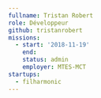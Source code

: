```yaml
---
fullname: Tristan Robert
role: Développeur
github: tristanrobert
missions:
  - start: '2018-11-19'
    end:
    status: admin
    employer: MTES-MCT
startups:
  - filharmonic
---
```

